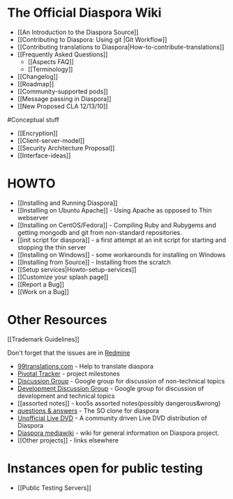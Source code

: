 # The Official Diaspora Wiki

* [[An Introduction to the Diaspora Source]]
* [[Contributing to Diaspora: Using git |Git Workflow]]
* [[Contributing translations to Diaspora|How-to-contribute-translations]]
* [[Frequently Asked Questions]]
   * [[Aspects FAQ]]
   * [[Terminology]]
* [[Changelog]]
* [[Roadmap]]
* [[Community-supported pods]]
* [[Message passing in Diaspora]]
* [[New Proposed CLA  12/13/10]]

#Conceptual stuff
* [[Encryption]]
* [[Client-server-model]]
* [[Security Architecture Proposal]]
* [[Interface-ideas]]

# HOWTO
* [[Installing and Running Diaspora]]
* [[Installing on Ubuntu Apache]] - Using Apache as opposed to Thin webserver
* [[Installing on CentOS/Fedora]] - Compiling Ruby and Rubygems and getting mongodb and git from non-standard repositories.
* [[init script for diaspora]] - a first attempt at an init script for starting and stopping the thin server
* [[Installing on Windows]] - some workarounds for installing on Windows
* [[Installing from Source]] - Installing from the scratch
* [[Setup services|Howto-setup-services]]
* [[Customize your splash page]]
* [[Report a Bug]]
* [[Work on a Bug]]

# Other Resources

[[Trademark Guidelines]]

Don't forget that the issues are in [Redmine](http://bugs.joindiaspora.com/projects/diaspora/issues)

* [99translations.com](http://99translations.com/public_projects/show/181) - Help to translate diaspora
* [Pivotal Tracker](https://www.pivotaltracker.com/projects/61641) - project milestones
* [Discussion Group](http://groups.google.com/group/diaspora-discuss) - Google group for discussion of non-technical topics
* [Development Discussion Group](http://groups.google.com/group/diaspora-dev) - Google group for discussion of development and technical topics
* [[assorted notes]] - koo5s assorted notes(possibly dangerous&wrong)
* [questions & answers](http://diaspora.shapado.com/) - The SO clone for diaspora
* [Unofficial Live DVD](http://github.com/diaspora/diaspora/wiki/Unofficial-Diaspora-Live-DVD) - A community driven Live DVD distribution of Diaspora
* [Diaspora mediawiki](http://diasporatest.com) - wiki for general information on Diaspora project. 
* [[Other projects]] - links elsewhere

# Instances open for public testing

* [[Public Testing Servers]]
